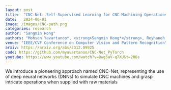 ```yaml
---
layout: post
title:  "CNC-Net: Self-Supervised Learning for CNC Machining Operations"
date:   2024-06-01
image: /images/CNC-path.png
categories: research
author: "Sangmin Hong"
authors: "Mohsen Yavartanoo*, <strong>Sangmin Hong*</strong>, Reyhaneh Neshatavar*, Kyoung Mu Lee"
venue: "IEEE/CVF Conference on Computer Vision and Pattern Recognition"
arxiv: https://arxiv.org/abs/2312.09925
code: https://github.com/myavartanoo/CNC-Net_PyTorch
youtube: https://www.youtube.com/watch?v=0wg5aV-q7XU&t=206s
---
```

We introduce a pioneering approach named CNC-Net, representing the use of deep neural networks (DNNs) to simulate CNC machines and grasp intricate operations when supplied with raw materials
